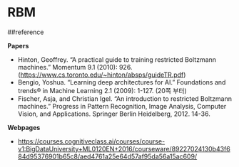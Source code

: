 # RBM

##reference

**Papers**

* Hinton, Geoffrey. “A practical guide to training restricted Boltzmann machines.” Momentum 9.1 (2010): 926. (https://www.cs.toronto.edu/~hinton/absps/guideTR.pdf)
* Bengio, Yoshua. “Learning deep architectures for AI.” Foundations and trends® in Machine Learning 2.1 (2009): 1-127. (20쪽 부터)
* Fischer, Asja, and Christian Igel. “An introduction to restricted Boltzmann machines.” Progress in Pattern Recognition, Image Analysis, Computer Vision, and Applications. Springer Berlin Heidelberg, 2012. 14-36.


**Webpages**

* https://courses.cognitiveclass.ai/courses/course-v1:BigDataUniversity+ML0120EN+2016/courseware/89227024130b43f684d95376901b65c8/aed4761a25e64d57af95da56a15ac609/